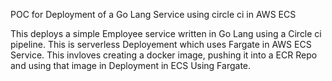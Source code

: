 POC for Deployment of a Go Lang Service using circle ci in AWS ECS

This deploys a simple Employee service written in Go Lang using a Circle ci pipeline.
This is serverless Deployement which uses Fargate in AWS ECS Service.
This invloves creating a docker image, pushing it into a ECR Repo and using that image in Deployment in ECS Using Fargate.
